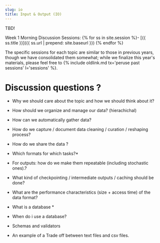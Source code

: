 ```yaml
---
slug: io
title: Input & Output (IO)
---
```


TBD!

Week 1 Morning Discussion Sessions:
{% for ss in site.session %}- [{{ ss.title }}]({{ ss.url | prepend: site.baseurl }})
{% endfor %}

The specific sessions for each topic are similar to those in previous years, though we have consolidated them somewhat; while we finalize this year's materials, please feel free to {% include oldlink.md tx='peruse past sessions' l='sessions' %}.
# Discussion questions ?
* Why we should care about the topic and how we should think about it?  

    <!--
    Explanation that Scientific research requires the use of data in modelling so as to predict progression and future burden of disease. It is therefore not 
    convincing and but rather complex draw conclusions without output of simulated data in scientific research.
    -->
* How should we organize and manage our data? (hierachichal)

 <!--
# Explain the main principles relating to organising your data are that:
• You can quickly find your data and related records when you need to
• Your data and related records are kept secure
• Your data and related records are accessible to the relevant people, e.g. collaborators, research
funders, other users
• Your data and related records are disposed of correctly at the end of a project. 
    -->
* How can we automatically gather data? 

    <!--

    -->
* How do we capture / document data cleaning / curation / reshaping process?  

     <!--

    --> 

* How do we share the data ?

    <!--

    -->
* Which formats for which tasks?* 

     <!--

    -->
* For outputs: how do we make them repeatable (including stochastic ones).?


     <!--

    -->
* What kind of checkpointing / intermediate outputs / caching should be done? 

     <!--

    -->
* What are the performance characteristics (size + access time) of the data format?


     <!--

    -->

* What is a database * 

<!--
* A database consists of a number of interrelated tables. 
* Each table has a number of records which are used to represent real world objects.
* Each record has a number of fields which are data items used to specify a characteristic of the record. Examples of fields
  (Name, address and gender) with structures to specify the types of data per each field e.g (integer, Characters,)  
* A database management system is a Relational Database Management System (RDBMS) if different tables are related to each other by  
  common fields, so that information from several tables can be combined.
-->
* When do i use a database?

<!--
* When we want to store and retrieve information. Databases guarantee persistent, reliable access to the data and provide the  
    ability to co-relate data that gets produced in different areas to understand relationships, generate reports to predict trends  
    for the future.  (https://dzone.com/articles/what-are-databases-used-for)    
* Databases are critical to delivering the immediate, personalized, data-driven applications and real-time analytics.  
-->
* Schemas and validators

<!--No content as yet-->
* An example of a Trade off between text files and csv files.

<!--
*Text File
* Lack of standards:  
- No standard way to specify data format. No standard way to express “special characters”.  
* Inefficiency:  
- Can lead to massive redundancy (repetition of values). Speed of access and space efficiency for large data sets.  Difficult to store “non-rectangular” data sets.  
* Lack of data integrity:
- lack of data integrity measures
 
```
![Caption for the picture.]() 

```
Consider a data set collected on two families from the above figure 1.1 .What would this look like as a flat file?  
One possible comma-delimited format is shown below:  
```
John,33,male,Julia,32,female,Jack,6,male
John,33,male,Julia,32,female,Jill,4,female
John,33,male,Julia,32,female,John jnr,2,male
David,45,male,Debbie,42,female,Donald,16,male
David,45,male,Debbie,42,female,Dianne,12,female

```
* Firstly, it is not efficient; the parent information is repeated over and over again.

* Disadvantages of plain CSV files

Just the storage of this number of files presents a challenge:
1.	Storing these files in one directory would cause confusion making it difficult to find files and would make it   
    difficult to remove or modify files.
2.	The next problem is how to name these files. Choosing file names is a form of documentation; the name of the file   should clearly describe the contents of the file, or at least distinguish the contents of the file from the contents of other files in the same directory.
4.  Another thing to consider is how the files will be ordered in directory listings; will it be easy to browse a list of the files in a directory and find the file we want?

# Balance between plain text and human readable string data
* All data can be parsed by a suitably equipped and programmed computer or machine; reasons for choosing binary formats over text formats  
  usually center on issues of storage space, as a binary representation usually takes up fewer bytes of storage, and efficiency of access (input and output) without parsing or conversion.
-->

<!-- End of Io Discussion Session Material @Perceval-->






<!--Material from previous presentations-->
<!--

## Communicating with the outside world
 - examples?

## Important context
 - interactive, human user?
 - quick and dirty?
 - need for speed?
 - rigid specification?

## The options
 {% comment %}
 - STDIO
 - ad hoc text
 - csv, tab, etc.
 - HTML, XML, JSON, etc.
 - binary
 - database
 - specialized file formats (e.g., tiff, hdf5, docx)
{% endcomment %}

 Spend 15-20 minutes researching one of the following topics (to be assigned).
 Write down your answers and be prepared to tell the class what you found.
 1. What are standard out and standard error?  What's the difference, and how 
 do you write to them on the command line and in [your language here].
 2. What is a markup language, and what are some examples?  What advantages
 and disadvantages do markup languages have over simple text?
 3. In your own words, what is database normalization?  What's the point?
 4. Choose a specialized file format, explain when it should be used,
 and what advantage it has over plain text.  

## Parsers
 - existing, established
 - making your own (use the standard, write tests, be fastidious)

{% comment %}
Making choices about input formats: raw text, structured text (e.g., csv),
binary, databases.

What should be input?  Obviously empirical data - slightly less obvious
simulation parameters, even less obvious analysis configuration parameters.
However, often very valuable to be able to have configuration of setup / results
as an input.  Importance of random seed as input.

Making choices about output.  Checkpointing.  Value of checkpointing to debugging,
but also scaling up to supercomputer approaches, use in alternative analysis /
visualization streams or handing off to other researchers.  What to save as
interim results.

What to save as "final" results, and how to save it.  Value of having simulation
outputs AND separate visualization, not just final plots.
{% endcomment %}
-->
<!--Material from past presentations -->